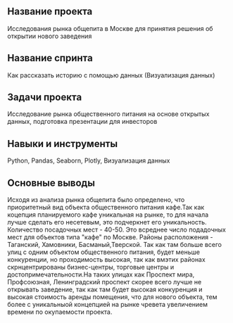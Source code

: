 ## Название проекта
Исследования рынка общепита в Москве для принятия решения об открытии нового заведения
## Название спринта
Как рассказать историю с помощью данных (Визуализация данных)
## Задачи проекта
Исследование рынка общественного питания на основе открытых данных, подготовка презентации для инвесторов
## Навыки и инструменты
Python, Pandas, Seaborn, Plotly, Визуализация данных
## Основные выводы
Исходя из анализа рынка общепита было определено, что приоритетный вид объекта общественного питания кафе.Так как коцепция планируемого кафе уникальная на рынке, то для начала лучше сделать его несетевым, это подчеркнет его уникальность. Количество посадочных мест - 40-50. Это всреднее число подадочных мест для объектов типа "кафе" по Москве.
Районы расположения - Таганский, Хамовники, Басманый,Тверской. Так как там больше всего улиц с одним объектом общественного питания, будет меньше конкуренции, но проходимость высокая, так как вмэтих районах скрнцентрированы бизнес-центры, торговые центры и достопримечательности.На таких улицах как Проспект мира, Профсоюзная, Ленинградский проспект скорее всего лучше не открывать заведение, так как там будет высокая конкуренция и высокая стоимость аренды помещения, что для нового объекта, тем более с уникальныой концепцией на рынке чревета увеличением времени по окупаемости проекта.
